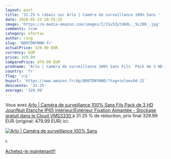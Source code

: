 ```yaml
---
layout: post
title: '31.25 % rabais sur Arlo | Caméra de surveillance 100% Sans '
date: 2020-05-22 19:55:15
image: 'https://m.media-amazon.com/images/I/31x5ZytdA0L._SL200_.jpg'
comments: true
category: ofertas
author: ring
slug: 'B00TDNYNN0-fr'
actualPrice: 329.99 EUR
currency: EUR
price: 329.99
comparePrice: 479.99 EUR
prodname: 'Arlo | Caméra de surveillance 100% Sans Fils  Pack de 3 HD Jour/Nuit Etanche IP65  Intérieur/Extérieur  Fixation Aimantée - Stockage gratuit dans le Cloud  VMS3330 '
country: 'fr'
flag: '🇫🇷'
buyurl: 'https://www.amazon.fr/dp/B00TDNYNN0/?tag=tolees0d-21'
descuento: '31.25'
average: '329.99'
---
```


Vous avez [Arlo | Caméra de surveillance 100% Sans Fils  Pack de 3 HD Jour/Nuit Etanche IP65  Intérieur/Extérieur  Fixation Aimantée - Stockage gratuit dans le Cloud  VMS3330 ](https://www.amazon.fr/dp/B00TDNYNN0/?tag=tolees0d-21)  à  31.25 % de réduction, prix final  329.99 EUR (original: 479.99 EUR) ici:

[![Arlo | Caméra de surveillance 100% Sans ](https://m.media-amazon.com/images/I/31x5ZytdA0L._SL200_.jpg)](https://www.amazon.fr/dp/B00TDNYNN0/?tag=tolees0d-21)

ℹ️:


[Achetez-le maintenant!!](https://www.amazon.fr/dp/B00TDNYNN0/?tag=tolees0d-21)
